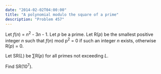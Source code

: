```yaml
---
date: "2014-02-02T04:00:00"
title: "A polynomial modulo the square of a prime"
description: "Problem 457"
---
```


<p>
Let <var>f</var>(<var>n</var>) = <var>n</var><sup>2</sup> - 3<var>n</var> - 1.
Let <var>p</var> be a prime.
Let R(<var>p</var>) be the smallest positive integer <var>n</var> such that <var>f</var>(<var>n</var>) mod p<sup>2</sup> = 0 if such an integer <var>n</var> exists, otherwise R(<var>p</var>) = 0.
</p>
<p>
Let SR(<var>L</var>) be ∑R(<var>p</var>) for all primes not exceeding <var>L</var>.
</p>
<p>
Find SR(10<sup>7</sup>).
</p>

